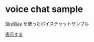# voice chat sample

[SkyWay](https://webrtc.ecl.ntt.com/) を使ったボイスチャットサンプル

[表示する](https://hsgwkt.github.io/voice-chat-sample/)
